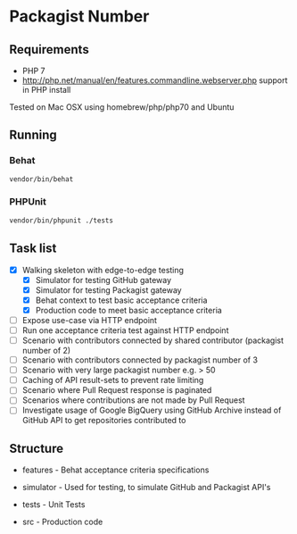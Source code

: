 # Packagist Number

## Requirements

* PHP 7
* http://php.net/manual/en/features.commandline.webserver.php support in PHP install

Tested on Mac OSX using homebrew/php/php70 and Ubuntu

## Running

### Behat
```bash
vendor/bin/behat
```

### PHPUnit
```bash
vendor/bin/phpunit ./tests
```

## Task list
- [x] Walking skeleton with edge-to-edge testing
    - [x] Simulator for testing GitHub gateway
    - [x] Simulator for testing Packagist gateway
    - [x] Behat context to test basic acceptance criteria
    - [x] Production code to meet basic acceptance criteria

- [ ] Expose use-case via HTTP endpoint
- [ ] Run one acceptance criteria test against HTTP endpoint
- [ ] Scenario with contributors connected by shared contributor (packagist number of 2)
- [ ] Scenario with contributors connected by packagist number of 3
- [ ] Scenario with very large packagist number e.g. > 50
- [ ] Caching of API result-sets to prevent rate limiting
- [ ] Scenario where Pull Request response is paginated
- [ ] Scenarios where contributions are not made by Pull Request
- [ ] Investigate usage of Google BigQuery using GitHub Archive instead of GitHub API to get repositories contributed to

## Structure

* features - Behat acceptance criteria specifications
* simulator - Used for testing, to simulate GitHub and Packagist API's
* tests - Unit Tests

* src - Production code
